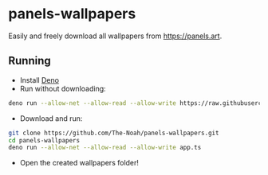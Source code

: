 # panels-wallpapers

Easily and freely download all wallpapers from https://panels.art.

## Running

- Install [Deno](https://deno.land)
- Run without downloading:

```bash
deno run --allow-net --allow-read --allow-write https://raw.githubusercontent.com/The-Noah/panels-wallpapers/refs/heads/master/app.ts
```

- Download and run:

```bash
git clone https://github.com/The-Noah/panels-wallpapers.git
cd panels-wallpapers
deno run --allow-net --allow-read --allow-write app.ts
```

- Open the created wallpapers folder!
